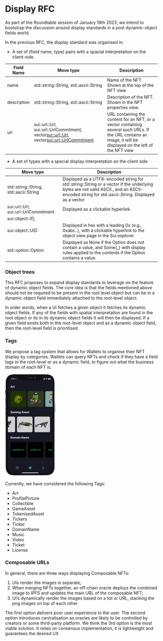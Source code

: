 # Display RFC

As part of the Roundtable session of January 19th 2023, we intend to bootstrap the discussion around display standards in a post dynamic-object fields world.

In the previous RFC, the display standard was organised in:

- A set of (field name, type) pairs with a spacial interpretation on the client-side.

| Field Name | Move type | Description |
| --- | --- | --- |
| name | std::string::String, std::ascii::String | Name of the NFT. Shown at the top of the NFT view |
| description | std::string::String, std::ascii::String | Description of the NFT. Shown in the NFT properties view. |
| url | sui::url::Url, sui::url::UrlCommitment, vector<sui::url::Url>, vector<sui::url::UrlCommitment> | URL containing the content for an NFT, or a vector containing several such URLs. If the URL contains an image, it will be displayed on the left of the NFT view |
- A set of types with a special display interpretation on the client side

| Move type | Description |
| --- | --- |
| std::string::String, std::ascii::String | Displayed as a UTF8-encoded string for std::string::String or a vector if the underlying bytes are not valid ASCII., and an ASCII-encoded string for std::ascii::String. Displayed as a vector |
| sui::url::Url, sui::url::UrlCommitment | Displayed as a clickable hyperlink |
| sui::object::ID, |  |
| sui::object::UID | Displayed in hex with a leading 0x (e.g., 0xabc..), with a clickable hyperlink to the object view page in the Sui explorer |
| std::option::Option | Displayed as None if the Option does not contain a value, and Some(_) with display rules applied to the contents if the Option contains a value. |

### Object trees

This RFC proposes to expand display standards to leverage on the feature of dynamic object fields. The core idea is that the fields mentioned above should not be required to be present in the root level object but can be in a dynamic object field immediately attached to the root-level object.

In order words, when a UI fetches a given object it fetches its dynamic object fields. If any of the fields with spatial interpretation are found in the root object or its in its dynamic object fields it will then be displayed. If a given field exists both in the root-level object and as a dynamic object field, then the root-level field is prioritised.

### Tags

We propose a tag system that allows for Wallets to organise their NFT display by categories. Wallets can query NFTs and check if they have a field tags in the root-level or as a dynamic field, to figure out what the business domain of each NFT is.

<img src="assets/display.png" width="166" height="335" />

Currently, we have considered the following Tags:

- Art
- ProfilePicture
- Collectible
- GameAsset
- TokenisedAsset
- Tickers
- Ticker
- DomainName
- Music
- Video
- Ticket
- License

### Composable URLs

In general, there are three ways displaying Composable NFTs:

1. UIs render the images in separate;
2. When merging NFTs together, an off-chain oracle deploys the combined image to IPFS and updates the main URL of the composable NFT;
3. UI’s dynamically render the images based on a list or URL, stacking the png images on top of each other

The first option delivers poor user experience to the user. The second option introduces centralisation as oracles are likely to be controlled by creators or some third-party platform. We think the 3rd option is the most viable solution. It relies on consensus implementation, it is  lightweight and guarantees the desired UX.
